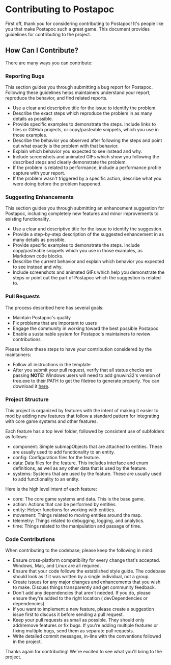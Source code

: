 # Contributing to Postapoc

First off, thank you for considering contributing to Postapoc! It's people like you that make Postapoc such a great
game. This document provides guidelines for contributing to the project.

## How Can I Contribute?

There are many ways you can contribute:

### Reporting Bugs

This section guides you through submitting a bug report for Postapoc. Following these guidelines helps maintainers
understand your report, reproduce the behavior, and find related reports.

- Use a clear and descriptive title for the issue to identify the problem.
- Describe the exact steps which reproduce the problem in as many details as possible.
- Provide specific examples to demonstrate the steps. Include links to files or GitHub projects, or copy/pasteable
  snippets, which you use in those examples.
- Describe the behavior you observed after following the steps and point out what exactly is the problem with that
  behavior.
- Explain which behavior you expected to see instead and why.
- Include screenshots and animated GIFs which show you following the described steps and clearly demonstrate the
  problem.
- If the problem is related to performance, include a performance profile capture with your report.
- If the problem wasn't triggered by a specific action, describe what you were doing before the problem happened.

### Suggesting Enhancements

This section guides you through submitting an enhancement suggestion for Postapoc, including completely new features and
minor improvements to existing functionality.

- Use a clear and descriptive title for the issue to identify the suggestion.
- Provide a step-by-step description of the suggested enhancement in as many details as possible.
- Provide specific examples to demonstrate the steps. Include copy/pasteable snippets which you use in those examples,
  as Markdown code blocks.
- Describe the current behavior and explain which behavior you expected to see instead and why.
- Include screenshots and animated GIFs which help you demonstrate the steps or point out the part of Postapoc which the
  suggestion is related to.

### Pull Requests

The process described here has several goals:

- Maintain Postapoc's quality
- Fix problems that are important to users
- Engage the community in working toward the best possible Postapoc
- Enable a sustainable system for Postapoc's maintainers to review contributions

Please follow these steps to have your contribution considered by the maintainers:

- Follow all instructions in the template
- After you submit your pull request, verify that all status checks are passing
  **NOTE:** Windows users will need to add gnuwin32's version of tree.exe to their PATH to get the filetree to generate
  properly. You can download it [here](http://gnuwin32.sourceforge.net/packages/tree.htm).

### Project Structure

This project is organized by features with the intent of making it easier to mod by adding new features that follow a
standard pattern for integrating with core game systems and other features.

Each feature has a top level folder, followed by consistent use of subfolders as follows:

- component: Simple submapObjects that are attached to entities. These are usually used to add functionality to an
  entity.
- config: Configuration files for the feature.
- data: Data files for the feature. This includes interface and enum definitions, as well as any other data that is used
  by the feature.
- systems: Systems that are used by the feature. These are usually used to add functionality to an entity.

Here is the high level intent of each feature:

- core: The core game systems and data. This is the base game.
- action: Actions that can be performed by entities.
- entity: Helper functions for working with entities.
- movement: Things related to moving entities around the map.
- telemetry: Things related to debugging, logging, and analytics.
- time: Things related to the manipulation and passage of time.

### Code Contributions

When contributing to the codebase, please keep the following in mind:

- Ensure cross-platform compatibility for every change that's accepted. Windows, Mac, and Linux are all required.
- Ensure that your code follows the established style guide. The codebase should look as if it was written by a single
  individual, not a group.
- Create issues for any major changes and enhancements that you wish to make. Discuss things transparently and get
  community feedback.
- Don't add any dependencies that aren't needed. If you do, please ensure they're added to the right location (
  devDependencies or dependencies).
- If you want to implement a new feature, please create a suggestion issue first to discuss it before sending a pull
  request.
- Keep your pull requests as small as possible. They should only add/remove features or fix bugs. If you're adding
  multiple features or fixing multiple bugs, send them as separate pull requests.
- Write detailed commit messages, in-line with the conventions followed in the project.

Thanks again for contributing! We're excited to see what you'll bring to the project.


